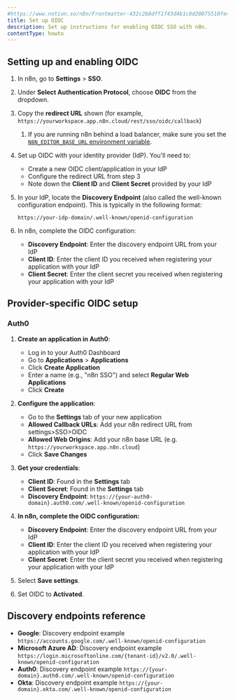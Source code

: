 ```yaml
---
#https://www.notion.so/n8n/Frontmatter-432c2b8dff1f43d4b1c8d20075510fe4
title: Set up OIDC
description: Set up instructions for enabling OIDC SSO with n8n.
contentType: howto
---
```


## Setting up and enabling OIDC

1. In n8n, go to **Settings** > **SSO**.
2. Under **Select Authentication Protocol**, choose **OIDC** from the dropdown.
3. Copy the **redirect URL** shown (for example, `https://yourworkspace.app.n8n.cloud/rest/sso/oidc/callback`)
   1. If you are running n8n behind a load balancer, make sure you set the [`N8N_EDITOR_BASE_URL` environment variable](/hosting/configuration/environment-variables/deployment.md).
4. Set up OIDC with your identity provider (IdP). You'll need to:
   
   - Create a new OIDC client/application in your IdP
   - Configure the redirect URL from step 3
   - Note down the **Client ID** and **Client Secret** provided by your IdP

5. In your IdP, locate the **Discovery Endpoint** (also called the well-known configuration endpoint). This is typically in the following format:
   ```
   https://your-idp-domain/.well-known/openid-configuration

   ```

6. In n8n, complete the OIDC configuration:
   
   - **Discovery Endpoint**: Enter the discovery endpoint URL from your IdP
   - **Client ID**: Enter the client ID you received when registering your application with your IdP
   - **Client Secret**: Enter the client secret you received when registering your application with your IdP

## Provider-specific OIDC setup

### Auth0

1. **Create an application in Auth0**:

   - Log in to your Auth0 Dashboard
   - Go to **Applications** > **Applications**
   - Click **Create Application**
   - Enter a name (e.g., "n8n SSO") and select **Regular Web Applications**
   - Click **Create**

2. **Configure the application**:

   - Go to the **Settings** tab of your new application
   - **Allowed Callback URLs**: Add your n8n redirect URL from settings>SSO>OIDC
   - **Allowed Web Origins**: Add your n8n base URL (e.g. `https://yourworkspace.app.n8n.cloud`)
   - Click **Save Changes**

3. **Get your credentials**:

   - **Client ID**: Found in the **Settings** tab
   - **Client Secret**: Found in the **Settings** tab
   - **Discovery Endpoint**: `https://{your-auth0-domain}.auth0.com/.well-known/openid-configuration`

6. **In n8n, complete the OIDC configuration:**

   - **Discovery Endpoint**: Enter the discovery endpoint URL from your IdP
   - **Client ID**: Enter the client ID you received when registering your application with your IdP
   - **Client Secret**: Enter the client secret you received when registering your application with your IdP

7. Select **Save settings**.
9. Set OIDC to **Activated**.

## Discovery endpoints reference
- **Google**: Discovery endpoint example `https://accounts.google.com/.well-known/openid-configuration`
- **Microsoft Azure AD**: Discovery endpoint example `https://login.microsoftonline.com/{tenant-id}/v2.0/.well-known/openid-configuration`
- **Auth0**: Discovery endpoint example `https://{your-domain}.auth0.com/.well-known/openid-configuration`
- **Okta**: Discovery endpoint example `https://{your-domain}.okta.com/.well-known/openid-configuration`


